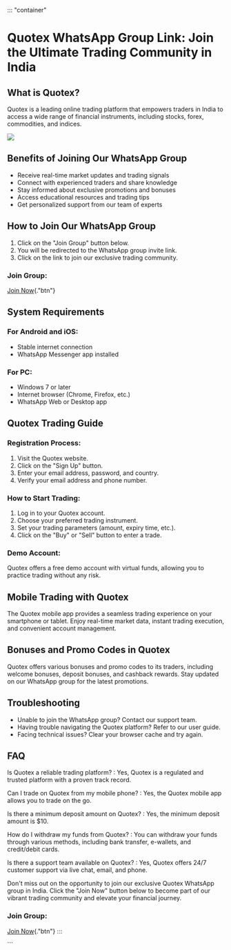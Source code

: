 ::: \"container\"
# Quotex WhatsApp Group Link: Join the Ultimate Trading Community in India

## What is Quotex?

Quotex is a leading online trading platform that empowers traders in
India to access a wide range of financial instruments, including stocks,
forex, commodities, and indices.

[![](https://static.quotex.io/files/11_en/300_250.jpg)](https://traff.sbs/brokerqxlid)

## Benefits of Joining Our WhatsApp Group

-   Receive real-time market updates and trading signals
-   Connect with experienced traders and share knowledge
-   Stay informed about exclusive promotions and bonuses
-   Access educational resources and trading tips
-   Get personalized support from our team of experts

## How to Join Our WhatsApp Group

1.  Click on the "Join Group" button below.
2.  You will be redirected to the WhatsApp group invite link.
3.  Click on the link to join our exclusive trading community.

### Join Group:

[Join Now](\%22https://traff.sbs/brokerqxsignup\%22){."btn"}

## System Requirements

### For Android and iOS:

-   Stable internet connection
-   WhatsApp Messenger app installed

### For PC:

-   Windows 7 or later
-   Internet browser (Chrome, Firefox, etc.)
-   WhatsApp Web or Desktop app

## Quotex Trading Guide

### Registration Process:

1.  Visit the Quotex website.
2.  Click on the "Sign Up" button.
3.  Enter your email address, password, and country.
4.  Verify your email address and phone number.

### How to Start Trading:

1.  Log in to your Quotex account.
2.  Choose your preferred trading instrument.
3.  Set your trading parameters (amount, expiry time, etc.).
4.  Click on the "Buy" or "Sell" button to enter a trade.

### Demo Account:

Quotex offers a free demo account with virtual funds, allowing you to
practice trading without any risk.

## Mobile Trading with Quotex

The Quotex mobile app provides a seamless trading experience on your
smartphone or tablet. Enjoy real-time market data, instant trading
execution, and convenient account management.

## Bonuses and Promo Codes in Quotex

Quotex offers various bonuses and promo codes to its traders, including
welcome bonuses, deposit bonuses, and cashback rewards. Stay updated on
our WhatsApp group for the latest promotions.

## Troubleshooting

-   Unable to join the WhatsApp group? Contact our support team.
-   Having trouble navigating the Quotex platform? Refer to our user
    guide.
-   Facing technical issues? Clear your browser cache and try again.

## FAQ

Is Quotex a reliable trading platform?
:   Yes, Quotex is a regulated and trusted platform with a proven track
    record.

Can I trade on Quotex from my mobile phone?
:   Yes, the Quotex mobile app allows you to trade on the go.

Is there a minimum deposit amount on Quotex?
:   Yes, the minimum deposit amount is \$10.

How do I withdraw my funds from Quotex?
:   You can withdraw your funds through various methods, including bank
    transfer, e-wallets, and credit/debit cards.

Is there a support team available on Quotex?
:   Yes, Quotex offers 24/7 customer support via live chat, email, and
    phone.

Don\'t miss out on the opportunity to join our exclusive Quotex WhatsApp
group in India. Click the "Join Now" button below to become part
of our vibrant trading community and elevate your financial journey.

### Join Group:

[Join Now](\%22https://traff.sbs/brokerqxsignup\%22){."btn"}
:::

\`\`\`

